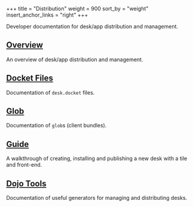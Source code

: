 +++
title = "Distribution"
weight = 900
sort_by = "weight"
insert_anchor_links = "right"
+++

Developer documentation for desk/app distribution and management.

## [Overview](/guides/additional/dist/dist)

An overview of desk/app distribution and management.

## [Docket Files](/guides/additional/dist/docket)

Documentation of `desk.docket` files.

## [Glob](/guides/additional/dist/glob)

Documentation of `glob`s (client bundles).

## [Guide](/guides/additional/dist/guide)

A walkthrough of creating, installing and publishing a new desk with a tile and front-end.

## [Dojo Tools](/guides/additional/dist/tools)

Documentation of useful generators for managing and distributing desks.
